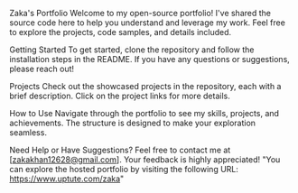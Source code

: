 Zaka's Portfolio
Welcome to my open-source portfolio! I've shared the source code here to help you understand and leverage my work. Feel free to explore the projects, code samples, and details included.

Getting Started
To get started, clone the repository and follow the installation steps in the README. If you have any questions or suggestions, please reach out!

Projects
Check out the showcased projects in the repository, each with a brief description. Click on the project links for more details.

How to Use
Navigate through the portfolio to see my skills, projects, and achievements. The structure is designed to make your exploration seamless.

Need Help or Have Suggestions?
Feel free to contact me at [zakakhan12628@gmail.com]. Your feedback is highly appreciated!
"You can explore the hosted portfolio by visiting the following URL: https://www.uptute.com/zaka"


